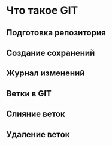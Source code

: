 # Что такое GIT

## Подготовка репозитория

## Создание сохранений

## Журнал изменений

## Ветки в GIT

## Слияние веток 

## Удаление веток

